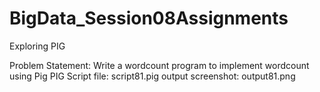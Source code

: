 # BigData_Session08Assignments
Exploring PIG

Problem Statement:
Write a wordcount program to implement wordcount using Pig
PIG Script file: script81.pig
output screenshot: output81.png
